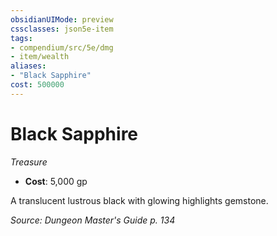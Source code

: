 ```yaml
---
obsidianUIMode: preview
cssclasses: json5e-item
tags:
- compendium/src/5e/dmg
- item/wealth
aliases: 
- "Black Sapphire"
cost: 500000
---
```

# Black Sapphire
*Treasure*  

- **Cost**: 5,000 gp

A translucent lustrous black with glowing highlights gemstone.

*Source: Dungeon Master's Guide p. 134*